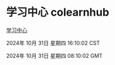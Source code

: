# 学习中心 colearnhub
[学习中心](http://219.139.197.74:56308/colearnhub/)

2024年 10月 31日 星期四 16:10:02 CST

2024年 10月 31日 星期四 08:10:02 GMT
